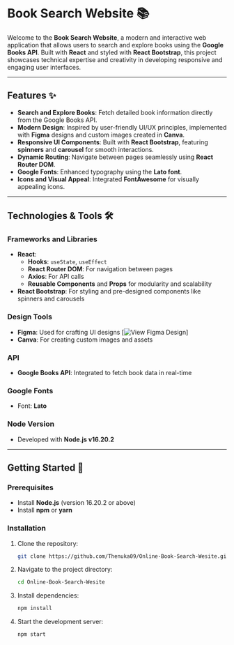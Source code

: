 # Book Search Website 📚

Welcome to the **Book Search Website**, a modern and interactive web application that allows users to search and explore books using the **Google Books API**. Built with **React** and styled with **React Bootstrap**, this project showcases technical expertise and creativity in developing responsive and engaging user interfaces.

---

## Features ✨

- **Search and Explore Books**: Fetch detailed book information directly from the Google Books API.
- **Modern Design**: Inspired by user-friendly UI/UX principles, implemented with **Figma** designs and custom images created in **Canva**.
- **Responsive UI Components**: Built with **React Bootstrap**, featuring **spinners** and **carousel** for smooth interactions.
- **Dynamic Routing**: Navigate between pages seamlessly using **React Router DOM**.
- **Google Fonts**: Enhanced typography using the **Lato font**.
- **Icons and Visual Appeal**: Integrated **FontAwesome** for visually appealing icons.

---

## Technologies & Tools 🛠️

### **Frameworks and Libraries**
- **React**:
  - **Hooks**: `useState`, `useEffect`
  - **React Router DOM**: For navigation between pages
  - **Axios**: For API calls
  - **Reusable Components** and **Props** for modularity and scalability
- **React Bootstrap**: For styling and pre-designed components like spinners and carousels

### **Design Tools**
- **Figma**: Used for crafting UI designs [![View Figma Design]([https://katherineoelsner.com/](https://www.figma.com/design/b3QrCAA1iAQ0EHTAUilGmH/Book-Details-Retrieve-Website?node-id=5-2&t=jCbECF0pWNgOy0eK-1))]
- **Canva**: For creating custom images and assets

### **API**
- **Google Books API**: Integrated to fetch book data in real-time

### **Google Fonts**
- Font: **Lato**

### **Node Version**
- Developed with **Node.js v16.20.2**

---

## Getting Started 🚀

### Prerequisites
- Install **Node.js** (version 16.20.2 or above)
- Install **npm** or **yarn**

### Installation
1. Clone the repository:  
   ```bash
   git clone https://github.com/Thenuka09/Online-Book-Search-Wesite.git

2. Navigate to the project directory:  
   ```bash
   cd Online-Book-Search-Wesite

3. Install dependencies:
   ```bash
   npm install

4. Start the development server:
   ```bash
   npm start

